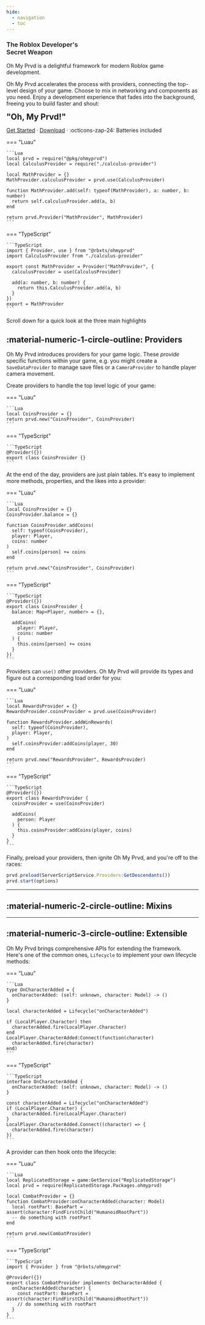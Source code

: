 ```yaml
---
hide:
  - navigation
  - toc
---
```


<section class="ompdoc-home-hero" markdown>

<section class="ompdoc-home-hero-inner" markdown>

<!-- <img src="./assets/logo.svg" width="150px"/> -->

<h1 style="font-weight: 600;">The Roblox Developer's<br/>Secret Weapon</h1>

<p>
Oh My Prvd is a delightful framework for modern Roblox game development.
</p>

<p>
Oh My Prvd accelerates the process with providers, connecting the top-level
design of your game. Choose to mix in networking and components as you need.
Enjoy a development experience that fades into the background, freeing you to
build faster and shout:
</p>

<b style="font-size: 1.5em;" markdown>"Oh, My Prvd!"</b>

<nav markdown>

<a href="./get-started/">Get Started</a> ·
<a href="https://github.com/team-fireworks/ohmyprvd/releases">Download</a> ·
:octicons-zap-24: Batteries included

</nav>

</section>

</section>

<section class="ompdoc-home-content" markdown>

=== "Luau"

    ```Lua
    local prvd = require("@pkg/ohmyprvd")
    local CalculusProvider = require("./calculus-provider")

    local MathProvider = {}
    MathProvider.calculusProvider = prvd.use(CalculusProvider)

    function MathProvider.add(self: typeof(MathProvider), a: number, b: number)
      return self.calculusProvider.add(a, b)
    end

    return prvd.Provider("MathProvider", MathProvider)
    ```

=== "TypeScript"

    ```TypeScript
    import { Provider, use } from "@rbxts/ohmyprvd"
    import CalculusProvider from "./calculus-provider"

    export const MathProvider = Provider("MathProvider", {
      calculusProvider = use(CalculusProvider)

      add(a: number, b: number) {
        return this.CalculusProvider.add(a, b)
      }
    })
    export = MathProvider
    ```

</section>

<aside class="ompdoc-home-aside">

Scroll down for a quick look at the three main highlights

</aside>

<section class="ompdoc-home-body" markdown>

## :material-numeric-1-circle-outline: Providers

Oh My Prvd introduces providers for your game logic. These *provide* specific
functions within your game, e.g. you might create a `SaveDataProvider` to manage
save files or a `CameraProvider` to handle player camera movement.

Create providers to handle the top level logic of your game:

=== "Luau"

    ```Lua
    local CoinsProvider = {}
    return prvd.new("CoinsProvider", CoinsProvider)
    ```

=== "TypeScript"

    ```TypeScript
    @Provider({})
    export class CoinsProvider {}
    ```

At the end of the day, providers are just plain tables. It's easy to implement
more methods, properties, and the likes into a provider:

=== "Luau"

    ```Lua
    local CoinsProvider = {}
    CoinsProvider.balance = {}

    function CoinsProvider.addCoins(
      self: typeof(CoinsProvider),
      player: Player,
      coins: number
    )
      self.coins[person] += coins
    end

    return prvd.new("CoinsProvider", CoinsProvider)
    ```

=== "TypeScript"

    ```TypeScript
    @Provider({})
    export class CoinsProvider {
      balance: Map<Player, number> = {},

      addCoins(
        player: Player,
        coins: number
      ) {
        this.coins[person] += coins
      }
    })
    ```

Providers can `use()` other providers. Oh My Prvd will provide its types and
figure out a corresponding load order for you:

=== "Luau"

    ```Lua
    local RewardsProvider = {}
    RewardsProvider.coinsProvider = prvd.use(CoinsProvider)

    function RewardsProvider.addWinRewards(
      self: typeof(CoinsProvider),
      player: Player,
    )
      self.coinsProvider:addCoins(player, 30)
    end

    return prvd.new("RewardsProvider", RewardsProvider)
    ```

=== "TypeScript"

    ```TypeScript
    @Provider({})
    export class RewardsProvider {
      coinsProvider = use(CoinsProvider)

      addCoins(
        person: Player
      ) {
        this.coinsProvider:addCoins(player, coins)
      }
    }
    ```

Finally, preload your providers, then ignite Oh My Prvd, and you're off to the races:

```TypeScript
prvd.preload(ServerScriptService.Providers:GetDescendants())
prvd.start(options)
```

---

## :material-numeric-2-circle-outline: Mixins

---

## :material-numeric-3-circle-outline: Extensible

Oh My Prvd brings comprehensive APIs for extending the framework. Here's one of
the common ones, `Lifecycle` to implement your own lifecycle methods:

=== "Luau"

    ```Lua
    type OnCharacterAdded = {
      onCharacterAdded: (self: unknown, character: Model) -> ()
    }

    local characterAdded = Lifecycle("onCharacterAdded")

    if (LocalPlayer.Character) then
      characterAdded.fire(LocalPlayer.Character)
    end
    LocalPlayer.CharacterAdded:Connect(function(character)
      characterAdded.fire(character)
    end)
    ```

=== "TypeScript"

    ```TypeScript
    interface OnCharacterAdded {
      onCharacterAdded: (self: unknown, character: Model) -> ()
    }

    const characterAdded = Lifecycle("onCharacterAdded")
    if (LocalPlayer.Character) {
      characterAdded.fire(LocalPlayer.Character)
    }
    LocalPlayer.CharacterAdded.Connect((character) => {
      characterAdded.fire(character)
    })
    ```

A provider can then hook onto the lifecycle:

=== "Luau"

    ```Lua
    local ReplicatedStorage = game:GetService("ReplicatedStorage")
    local prvd = require(ReplicatedStorage.Packages.ohmyprvd)

    local CombatProvider = {}
    function CombatProvider:onCharacterAdded(character: Model)
      local rootPart: BasePart = assert(character:FindFirstChild("HumanoidRootPart"))
      -- do something with rootPart
    end

    return prvd.new(CombatProvider)
    ```

=== "TypeScript"

    ```TypeScript
    import { Provider } from "@rbxts/ohmyprvd"

    @Provider({})
    export class CombatProvider implements OnCharacterAdded {
      onCharacterAdded(character) {
        const rootPart: BasePart = assert(character:FindFirstChild("HumanoidRootPart"))
        // do something with rootPart
      }
    }
    ```

</section>
